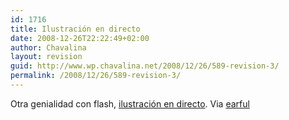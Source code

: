 ```yaml
---
id: 1716
title: Ilustración en directo
date: 2008-12-26T22:22:49+02:00
author: Chavalina
layout: revision
guid: http://www.wp.chavalina.net/2008/12/26/589-revision-3/
permalink: /2008/12/26/589-revision-3/
---
```

Otra genialidad con flash, <a href="http://www.pelourinho.com/movies/c003702/" target="_blank">ilustración en directo</a>. Via <a href="http://earful.bitako.com/" target="_blank">earful</a>